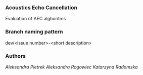 ### Acoustics Echo Cancellation 
Evaluation of AEC alghoritms 

### Branch naming pattern
dev/\<issue number\>-\<short description\>

### Authors
_Aleksandra Pietrek_
_Aleksandra Rogowiec_
_Katarzyna Radomska_